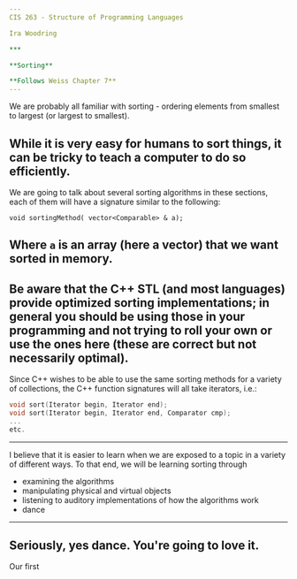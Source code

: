 ```yaml
---
CIS 263 - Structure of Programming Languages

Ira Woodring

***

**Sorting**

**Follows Weiss Chapter 7**
---
```

We are probably all familiar with sorting - ordering elements from smallest to largest (or largest to smallest).

While it is very easy for humans to sort things, it can be tricky to teach a computer to do so efficiently.
---
We are going to talk about several sorting algorithms in these sections, each of them will have a signature similar to the following:

```
void sortingMethod( vector<Comparable> & a);
```

Where ```a``` is an array (here a vector) that we want sorted in memory.
---
Be aware that the C++ STL (and most languages) provide optimized sorting implementations; in general you should be using those in your programming and not trying to roll your own or use the ones here (these are correct but not necessarily optimal).
---
Since C++ wishes to be able to use the same sorting methods for a variety of collections, the C++ function signatures will all take iterators, i.e.:

```C++
void sort(Iterator begin, Iterator end);
void sort(Iterator begin, Iterator end, Comparator cmp);
...
etc.
```
---
I believe that it is easier to learn when we are exposed to a topic in a variety of different ways.  To that end, we will be learning sorting through

- examining the algorithms
- manipulating physical and virtual objects
- listening to auditory implementations of how the algorithms work
- dance
---
Seriously, yes dance.  You're going to love it.
---
Our first 
